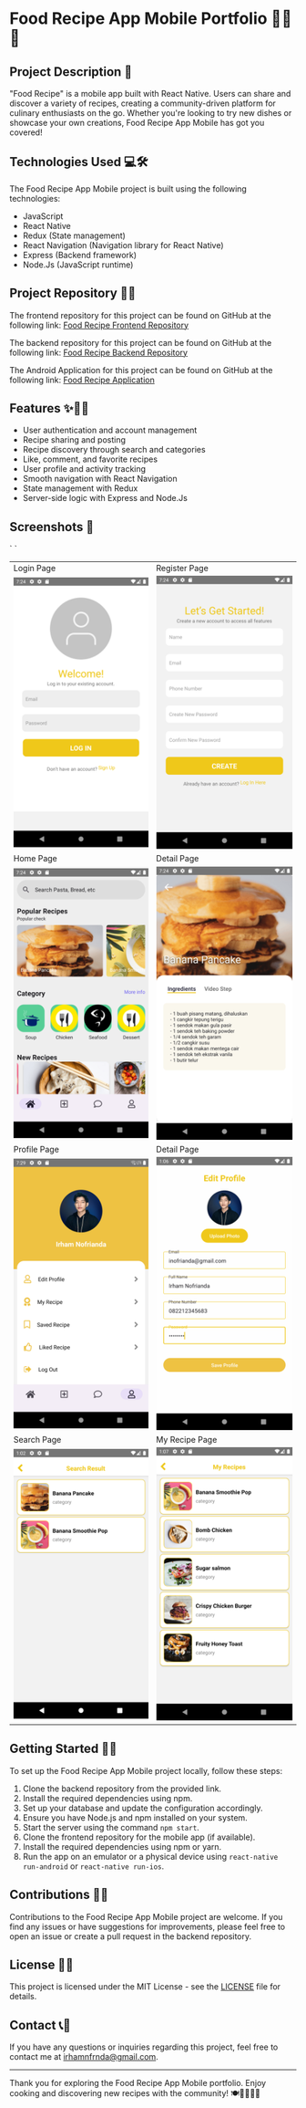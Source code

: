 # Food Recipe App Mobile Portfolio 📱🍳🥗

## Project Description 🚀

"Food Recipe" is a mobile app built with React Native. Users can share and discover a variety of recipes, creating a community-driven platform for culinary enthusiasts on the go. Whether you're looking to try new dishes or showcase your own creations, Food Recipe App Mobile has got you covered!

## Technologies Used 💻🛠️

The Food Recipe App Mobile project is built using the following technologies:

- JavaScript
- React Native
- Redux (State management)
- React Navigation (Navigation library for React Native)
- Express (Backend framework)
- Node.Js (JavaScript runtime)

## Project Repository 📂🔗

The frontend repository for this project can be found on GitHub at the following link:
[Food Recipe Frontend Repository](https://github.com/IrhamNfrnda/food-recipe-fe-react)

The backend repository for this project can be found on GitHub at the following link:
[Food Recipe Backend Repository](https://github.com/IrhamNfrnda/food-recipe-be)

The Android Application for this project can be found on GitHub at the following link:
[Food Recipe Application](https://github.com/IrhamNfrnda/Food-Recipe-App/releases)

## Features ✨🍔🍰

- User authentication and account management
- Recipe sharing and posting
- Recipe discovery through search and categories
- Like, comment, and favorite recipes
- User profile and activity tracking
- Smooth navigation with React Navigation
- State management with Redux
- Server-side logic with Express and Node.Js

## Screenshots 📸

<table>
   <tr>
    <td>Login Page</td>
    <td>Register Page</td>
  </tr>
   <tr>
    <td><img width="350px" src="./screenshot/login.png" border="0" alt="Login" /></td>
    <td> <img width="350px" src="./screenshot/register.png" border="0"  alt="Register" /></td>
  </tr>
   <tr>
    <td>Home Page</td>
    <td>Detail Page</td>
  </tr>
  <tr>
    <td><img width="350px" src="./screenshot/home.png" border="0" alt="Login" /></td>
    <td> <img width="350px" src="./screenshot/detail.png" border="0"  alt="Register" /></td>
  </tr>
`<tr>
    <td>Profile Page</td>
    <td>Detail Page</td>
  </tr>
  <tr>
    <td><img width="350px" src="./screenshot/profile.png" border="0" alt="Profile" /></td>
    <td> <img width="350px" src="./screenshot/edit_profile.png" border="0"  alt="Edit Profile" /></td>
  </tr>
   `<tr>
    <td>Search Page</td>
    <td>My Recipe Page</td>
  </tr>
  <tr>
    <td><img width="350px" src="./screenshot/search.png" border="0" alt="Profile" /></td>
    <td> <img width="350px" src="./screenshot/my_recipe.png" border="0"  alt="Edit Profile" /></td>
  </tr>
</table>


## Getting Started 🏁🚀

To set up the Food Recipe App Mobile project locally, follow these steps:

1. Clone the backend repository from the provided link.
2. Install the required dependencies using npm.
3. Set up your database and update the configuration accordingly.
4. Ensure you have Node.js and npm installed on your system.
5. Start the server using the command `npm start`.
6. Clone the frontend repository for the mobile app (if available).
7. Install the required dependencies using npm or yarn.
8. Run the app on an emulator or a physical device using `react-native run-android` or `react-native run-ios`.

## Contributions 🤝🌟

Contributions to the Food Recipe App Mobile project are welcome. If you find any issues or have suggestions for improvements, please feel free to open an issue or create a pull request in the backend repository.

## License 📜📝

This project is licensed under the MIT License - see the [LICENSE](LICENSE) file for details.

## Contact 📞📧

If you have any questions or inquiries regarding this project, feel free to contact me at [irhamnfrnda@gmail.com](mailto:irhamnfrnda@gmail.com).

---

Thank you for exploring the Food Recipe App Mobile portfolio. Enjoy cooking and discovering new recipes with the community! 🍽️👩‍🍳👨‍🍳
